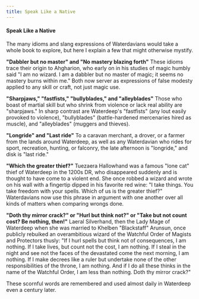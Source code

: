```yaml
---
title: Speak Like a Native
---
```


#### Speak Like a Native

The many idioms and slang expressions of Waterdavians would take a whole book to explore, but here I explain a few that might otherwise mystify.

**"Dabbler but no master" and "No mastery blazing forth"** These idioms trace their origin to Ahgharion, who early on in his studies of magic humbly said "I am no wizard. I am a dabbler but no master of magic; it seems no mastery burns within me." Both now server as expressions of false modesty applied to any skill or craft, not just magic use.

**"Sharpjaws," "fastfists," "bullyblades," and "alleyblades"** Those who boast of martial skill but who shrink from violence or lack real ability are "sharpjaws." In sharp contrast are Waterdeep's "fastfists" (any lout easily provoked to violence), "bullyblades" (battle-hardened mercenaries hired as muscle), and "alleyblades" (muggers and thieves).

**"Longride" and "Last ride"** To a caravan merchant, a drover, or a farmer from the lands around Waterdeep, as well as any Waterdavian who rides for sport, recreation, hunting, or falconry, the late afternoon is "longride," and disk is "last ride."

**"Which the greater thief?"** Tuezaera Hallowhand was a famous "lone cat" thief of Waterdeep in the 1200s DR, who disappeared suddenly and is thought to have come to a violent end. She once robbed a wizard and wrote on his wall with a fingertip dipped in his favorite red wine: "I take things. You take freedom with your spells. Which of us is the greater thief?" Waterdavians now use this phrase in argument with one another over all kinds of matters when comparing wrongs done.

**"Doth thy mirror crack?" or "Hurl but think not?" or "Take but not count cost? Be nothing, then!"** Laeral Silverhand, then the Lady Mage of Waterdeep when she was married to Khelben "Blackstaff" Arunsun, once publicly rebuiked an overambitious wizard of the Watchful Order of Magists and Protectors thusly: "If I hurl spells but think not of consequences, I am nothing. If I take lives, but count not the cost, I am nothing. If I steal in the night and see not the faces of the devastated come the next morning, I am nothing. If I make decrees like a ruler but undertake none of the other responsibilities of the throne, I am nothing. And if I do all these thinks in the name of the Watchful Order, I am less than nothing. Doth thy mirror crack?"

These scornful words are remembered and used almost daily in Waterdeep even a century later.
